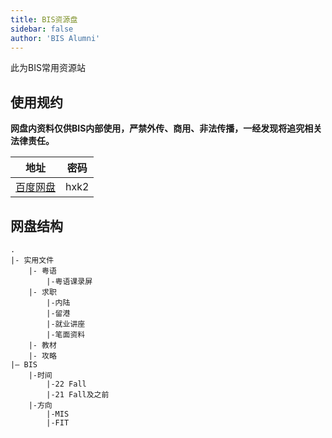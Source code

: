 ```yaml
---
title: BIS资源盘
sidebar: false
author: 'BIS Alumni'
---
```


此为BIS常用资源站

## 使用规约

**网盘内资料仅供BIS内部使用，严禁外传、商用、非法传播，一经发现将追究相关法律责任。**

|地址|密码|
|---|---|
|[百度网盘](https://pan.baidu.com/s/1kecaegEXynazWMu2I0N4fA) |hxk2|

## 网盘结构

    .
    |- 实用文件
        |- 粤语
            |-粤语课录屏
        |- 求职
            |-内陆
            |-留港
            |-就业讲座
            |-笔面资料
        |- 教材
        |- 攻略
    |— BIS
        |-时间
            |-22 Fall
            |-21 Fall及之前
        |-方向
            |-MIS
            |-FIT
